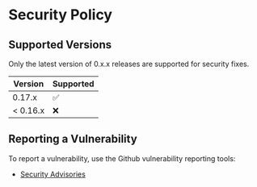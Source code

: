 # Security Policy

## Supported Versions

Only the latest version of 0.x.x releases are supported for security fixes.

| Version  | Supported          |
| -------- | ------------------ |
| 0.17.x   | :white_check_mark: |
| < 0.16.x | :x:                |

## Reporting a Vulnerability

To report a vulnerability, use the Github vulnerability reporting tools:

- [Security Advisories](https://github.com/nwesterhausen/dfraw_json_parser/security/advisories)
